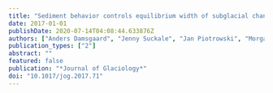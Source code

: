 ```yaml
---
title: "Sediment behavior controls equilibrium width of subglacial channels"
date: 2017-01-01
publishDate: 2020-07-14T04:08:44.633876Z
authors: ["Anders Damsgaard", "Jenny Suckale", "Jan Piotrowski", "Morgane Houssais", "Matthew R. Siegfried", "Helen A. Fricker"]
publication_types: ["2"]
abstract: ""
featured: false
publication: "*Journal of Glaciology*"
doi: "10.1017/jog.2017.71"
---
```


